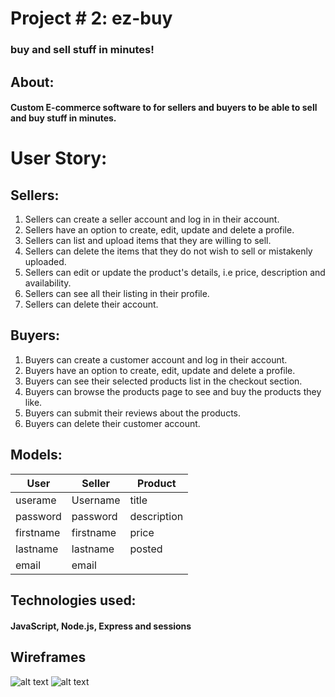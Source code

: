 # Project # 2: ez-buy
### buy and sell stuff in minutes!
## About:
#### Custom E-commerce software to for sellers and buyers to be able to sell and buy stuff in minutes.

# User Story:
## Sellers:
1. Sellers can create a seller account and log in in their account.
2. Sellers have an option to create, edit, update and delete a profile.
3. Sellers can list and upload items that they are willing to sell.
4. Sellers can delete the items that they do not wish to sell or mistakenly uploaded.
5. Sellers can edit or update the product's details, i.e price, description and availability.
6. Sellers can see all their listing in their profile.
7. Sellers can delete their account.

## Buyers:
1. Buyers can create a customer account and log in their account.
2. Buyers have an option to create, edit, update and delete a profile.
3. Buyers can see their selected products list in the checkout section.
4. Buyers can browse the products page to see and buy the products they like.
5. Buyers can submit their reviews about the products.
6. Buyers can delete their customer account.

## Models:  
User | Seller | Product
--- | --- | ---
userame | Username | title
password | password | description
firstname | firstname | price
lastname | lastname | posted
email | email |


## Technologies used:
#### JavaScript, Node.js, Express and sessions

## Wireframes
![alt text](https://i.imgur.com/Zqcm8AM.jpg)
![alt text](https://i.imgur.com/5Dxwk3x.jpg)
